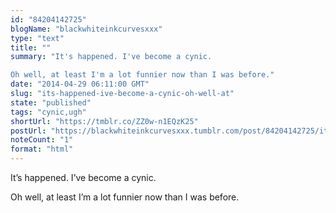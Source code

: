 ```yaml
---
id: "84204142725"
blogName: "blackwhiteinkcurvesxxx"
type: "text"
title: ""
summary: "It's happened. I've become a cynic.

Oh well, at least I'm a lot funnier now than I was before."
date: "2014-04-29 06:11:00 GMT"
slug: "its-happened-ive-become-a-cynic-oh-well-at"
state: "published"
tags: "cynic,ugh"
shortUrl: "https://tmblr.co/ZZ0w-n1EQzK25"
postUrl: "https://blackwhiteinkcurvesxxx.tumblr.com/post/84204142725/its-happened-ive-become-a-cynic-oh-well-at"
noteCount: "1"
format: "html"
---
```


It’s happened. I’ve become a cynic.

Oh well, at least I’m a lot funnier now than I was before.